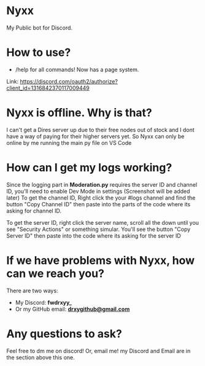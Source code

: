 # Nyxx
My Public bot for Discord. 

# How to use?
- /help for all commands! Now has a page system.

Link: https://discord.com/oauth2/authorize?client_id=1316842370117009449

# Nyxx is offline. Why is that?
I can't get a Dires server up due to their free nodes out of stock and I dont have a way of paying for their higher servers yet. So Nyxx can only be online by me running the main py file on VS Code

# How can I get my logs working?
Since the logging part in **Moderation.py** requires the server ID and channel ID, you'll need to enable Dev Mode in settings (Screenshot will be added later) To get the channel ID, Right click the your #logs channel and find the button "Copy Channel ID" then paste into the parts of the code where its asking for channel ID. 

To get the server ID, right click the server name, scroll all the down until you see "Security Actions" or something simular. You'll see the button "Copy Server ID" then paste into the code where its asking for the server ID

# If we have problems with Nyxx, how can we reach you?
There are two ways:
- My Discord: **fwdrxyy_**
- Or my GitHub email: **drxygithub@gmail.com**

# Any questions to ask?
Feel free to dm me on discord! Or, email me! my Discord and Email are in the section above this one.
